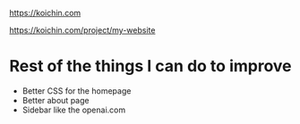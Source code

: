 https://koichin.com

https://koichin.com/project/my-website


# Rest of the things I can do to improve
- Better CSS for the homepage
- Better about page
- Sidebar like the openai.com 